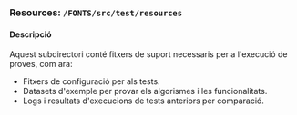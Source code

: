 
### **Resources: `/FONTS/src/test/resources`**  

#### Descripció  
Aquest subdirectori conté fitxers de suport necessaris per a l'execució de proves, com ara:  
- Fitxers de configuració per als tests.  
- Datasets d'exemple per provar els algorismes i les funcionalitats.  
- Logs i resultats d'execucions de tests anteriors per comparació.  